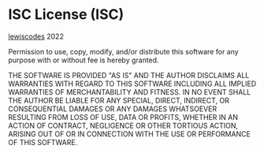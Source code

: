 # ISC License (ISC)

[lewiscodes](https://lewiscode.com) 2022  

Permission to use, copy, modify, and/or distribute this software for any purpose with or without fee is hereby granted.  

THE SOFTWARE IS PROVIDED "AS IS" AND THE AUTHOR DISCLAIMS ALL WARRANTIES WITH REGARD TO THIS SOFTWARE INCLUDING ALL IMPLIED WARRANTIES OF MERCHANTABILITY AND FITNESS. IN NO EVENT SHALL THE AUTHOR BE LIABLE FOR ANY SPECIAL, DIRECT, INDIRECT, OR CONSEQUENTIAL DAMAGES OR ANY DAMAGES WHATSOEVER RESULTING FROM LOSS OF USE, DATA OR PROFITS, WHETHER IN AN ACTION OF CONTRACT, NEGLIGENCE OR OTHER TORTIOUS ACTION, ARISING OUT OF OR IN CONNECTION WITH THE USE OR PERFORMANCE OF THIS SOFTWARE.
